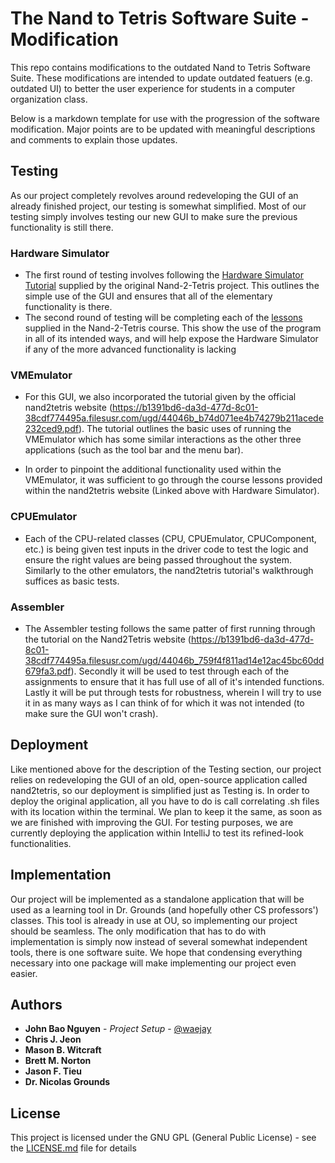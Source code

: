 # The Nand to Tetris Software Suite - Modification

This repo contains modifications to the outdated Nand to Tetris Software Suite. These modifications are intended to update outdated featuers (e.g. outdated UI) to better the user experience for students in a computer organization class.

Below is a markdown template for use with the progression of the software modification. Major points are to be updated with meaningful descriptions and comments to explain those updates.

## Testing

As our project completely revolves around redeveloping the GUI of an already finished project, our testing is somewhat simplified. Most of our testing simply involves testing our new GUI to make sure the previous functionality is still there. 

### Hardware Simulator
- The first round of testing involves following the [Hardware Simulator Tutorial](https://b1391bd6-da3d-477d-8c01-38cdf774495a.filesusr.com/ugd/44046b_bfd91435260748439493a60a8044ade6.pdf) supplied by the original Nand-2-Tetris project. This outlines the simple use of the GUI and ensures that all of the elementary functionality is there.
- The second round of testing will be completing each of the [lessons](https://www.nand2tetris.org/course) supplied in the Nand-2-Tetris course. This show the use of the program in all of its intended ways, and will help expose the Hardware Simulator if any of the more advanced functionality is lacking

### VMEmulator

- For this GUI, we also incorporated the tutorial given by the official nand2tetris website (https://b1391bd6-da3d-477d-8c01-38cdf774495a.filesusr.com/ugd/44046b_b74d071ee4b74279b211acede232ced9.pdf). The tutorial outlines the basic uses of running the VMEmulator which has some similar interactions as the other three applications (such as the tool bar and the menu bar). 

- In order to pinpoint the additional functionality used within the VMEmulator, it was sufficient to go through the course lessons provided within the nand2tetris website (Linked above with Hardware Simulator).

### CPUEmulator

- Each of the CPU-related classes (CPU, CPUEmulator, CPUComponent, etc.) is being given test inputs in the driver code to test the logic and ensure the right values are being passed throughout the system. Similarly to the other emulators, the nand2tetris tutorial's walkthrough suffices as basic tests.

### Assembler
- The Assembler testing follows the same patter of first running through the tutorial on the Nand2Tetris website (https://b1391bd6-da3d-477d-8c01-38cdf774495a.filesusr.com/ugd/44046b_759f4f811ad14e12ac45bc60dd679fa3.pdf). Secondly it will be used to test through each of the assignments to ensure that it has full use of all of it's intended functions. Lastly it will be put through tests for robustness, wherein I will try to use it in as many ways as I can think of for which it was not intended (to make sure the GUI won't crash).

## Deployment

Like mentioned above for the description of the Testing section, our project relies on redeveloping the GUI of an old, open-source application called nand2tetris, so our deployment is simplified just as Testing is. In order to deploy the original application, all you have to do is call correlating .sh files with its location within the terminal. We plan to keep it the same, as soon as we are finished with improving the GUI. For testing purposes, we are currently deploying the application within IntelliJ to test its refined-look functionalities.

## Implementation

Our project will be implemented as a standalone application that will be used as a learning tool in Dr. Grounds (and hopefully other CS professors') classes. This tool is already in use at OU, so implementing our project should be seamless. The only modification that has to do with implementation is simply now instead of several somewhat independent tools, there is one software suite. We hope that condensing everything necessary into one package will make implementing our project even easier.

## Authors

* **John Bao Nguyen** - *Project Setup* - [@waejay](https://github.com/waejay)
* **Chris J. Jeon**
* **Mason B. Witcraft**
* **Brett M. Norton**
* **Jason F. Tieu**
* **Dr. Nicolas Grounds**

## License

This project is licensed under the GNU GPL (General Public License) - see the [LICENSE.md](LICENSE.md) file for details
